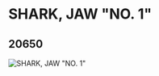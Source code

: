 # SHARK, JAW "NO. 1"
## 20650
![SHARK, JAW "NO. 1"](https://lc-www-live-s.legocdn.com/media/bricks/5/2/6107827.jpg)